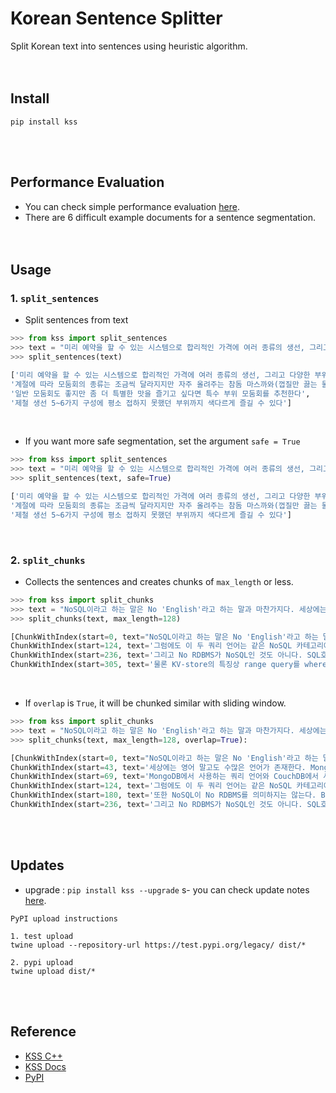 # Korean Sentence Splitter
Split Korean text into sentences using heuristic algorithm.
<br><br><br>

## Install
```console
pip install kss
```
<br><br>

## Performance Evaluation
- You can check simple performance evaluation [here](https://github.com/hyunwoongko/kss/blob/main/EVALUATION.md).
- There are 6 difficult example documents for a sentence segmentation.
<br><br><br>

## Usage
### 1. `split_sentences`
- Split sentences from text
```python
>>> from kss import split_sentences
>>> text = "미리 예약을 할 수 있는 시스템으로 합리적인 가격에 여러 종류의 생선, 그리고 다양한 부위를 즐길 수 있기 때문이다 계절에 따라 모둠회의 종류는 조금씩 달라지지만 자주 올려주는 참돔 마스까와(껍질만 끓는 물에 익힌 것)는 특히 맛이 매우 좋다 일반 모둠회도 좋지만 좀 더 특별한 맛을 즐기고 싶다면 특수 부위 모둠회를 추천한다 제철 생선 5~6가지 구성에 평소 접하지 못했던 부위까지 색다르게 즐길 수 있다"
>>> split_sentences(text)
```
```python
['미리 예약을 할 수 있는 시스템으로 합리적인 가격에 여러 종류의 생선, 그리고 다양한 부위를 즐길 수 있기 때문이다', 
'계절에 따라 모둠회의 종류는 조금씩 달라지지만 자주 올려주는 참돔 마스까와(껍질만 끓는 물에 익힌 것)는 특히 맛이 매우 좋다', 
'일반 모둠회도 좋지만 좀 더 특별한 맛을 즐기고 싶다면 특수 부위 모둠회를 추천한다', 
'제철 생선 5~6가지 구성에 평소 접하지 못했던 부위까지 색다르게 즐길 수 있다']
```
<br>

- If you want more safe segmentation, set the argument `safe = True`
```python
>>> from kss import split_sentences
>>> text = "미리 예약을 할 수 있는 시스템으로 합리적인 가격에 여러 종류의 생선, 그리고 다양한 부위를 즐길 수 있기 때문이다 계절에 따라 모둠회의 종류는 조금씩 달라지지만 자주 올려주는 참돔 마스까와(껍질만 끓는 물에 익힌 것)는 특히 맛이 매우 좋다 일반 모둠회도 좋지만 좀 더 특별한 맛을 즐기고 싶다면 특수 부위 모둠회를 추천한다 제철 생선 5~6가지 구성에 평소 접하지 못했던 부위까지 색다르게 즐길 수 있다"
>>> split_sentences(text, safe=True)
```
```python
['미리 예약을 할 수 있는 시스템으로 합리적인 가격에 여러 종류의 생선, 그리고 다양한 부위를 즐길 수 있기 때문이다', 
'계절에 따라 모둠회의 종류는 조금씩 달라지지만 자주 올려주는 참돔 마스까와(껍질만 끓는 물에 익힌 것)는 특히 맛이 매우 좋다 일반 모둠회도 좋지만 좀 더 특별한 맛을 즐기고 싶다면 특수 부위 모둠회를 추천한다', 
'제철 생선 5~6가지 구성에 평소 접하지 못했던 부위까지 색다르게 즐길 수 있다']
```
<br>

### 2. `split_chunks`
- Collects the sentences and creates chunks of `max_length` or less.
```python
>>> from kss import split_chunks
>>> text = "NoSQL이라고 하는 말은 No 'English'라고 하는 말과 마찬가지다. 세상에는 영어 말고도 수많은 언어가 존재한다. MongoDB에서 사용하는 쿼리 언어와 CouchDB에서 사용하는 쿼리 언어는 서로 전혀 다르다. 그럼에도 이 두 쿼리 언어는 같은 NoSQL 카테고리에 속한다. 어쨌거나 SQL이 아니기 때문이다. 또한 NoSQL이 No RDBMS를 의미하지는 않는다. BerkleyDB같은 예외가 있기 때문이다. 그리고 No RDBMS가 NoSQL인 것도 아니다. SQL호환 레이어를 제공하는 KV-store라는 예외가 역시 존재한다. 물론 KV-store의 특징상 range query를 where절에 넣을 수 없으므로 완전한 SQL은 못 되고 SQL의 부분집합 정도를 제공한다."
>>> split_chunks(text, max_length=128)
```
```python
[ChunkWithIndex(start=0, text="NoSQL이라고 하는 말은 No 'English'라고 하는 말과 마찬가지다. 세상에는 영어 말고도 수많은  언어가 존재한다. MongoDB에서 사용하는 쿼리 언어와 CouchDB에서 사용하는 쿼리 언어는 서로 전혀 다르다."),
ChunkWithIndex(start=124, text='그럼에도 이 두 쿼리 언어는 같은 NoSQL 카테고리에 속한다. 어쨌거나 SQL이 아니기 때문이다. 또한 NoSQL이 No RDBMS를 의미하지는 않는다. BerkleyDB같은 예외가 있기 때문이다.'),
ChunkWithIndex(start=236, text='그리고 No RDBMS가 NoSQL인 것도 아니다. SQL호환 레이어를 제공하는 KV-store라는 예외가 역 시 존재한다.'),
ChunkWithIndex(start=305, text='물론 KV-store의 특징상 range query를 where절에 넣을 수 없으므로 완전한 SQL은 못 되고 SQL의 부분집합 정도를 제공한다.')]
```
<br>

- If `overlap` is `True`, it will be chunked similar with sliding window.
```python
>>> from kss import split_chunks
>>> text = "NoSQL이라고 하는 말은 No 'English'라고 하는 말과 마찬가지다. 세상에는 영어 말고도 수많은 언어가 존재한다. MongoDB에서 사용하는 쿼리 언어와 CouchDB에서 사용하는 쿼리 언어는 서로 전혀 다르다. 그럼에도 이 두 쿼리 언어는 같은 NoSQL 카테고리에 속한다. 어쨌거나 SQL이 아니기 때문이다. 또한 NoSQL이 No RDBMS를 의미하지는 않는다. BerkleyDB같은 예외가 있기 때문이다. 그리고 No RDBMS가 NoSQL인 것도 아니다. SQL호환 레이어를 제공하는 KV-store라는 예외가 역시 존재한다. 물론 KV-store의 특징상 range query를 where절에 넣을 수 없으므로 완전한 SQL은 못 되고 SQL의 부분집합 정도를 제공한다."
>>> split_chunks(text, max_length=128, overlap=True):
```
```python
[ChunkWithIndex(start=0, text="NoSQL이라고 하는 말은 No 'English'라고 하는 말과 마찬가지다. 세상에는 영어 말고도 수많은  언어가 존재한다. MongoDB에서 사용하는 쿼리 언어와 CouchDB에서 사용하는 쿼리 언어는 서로 전혀 다르다."),
ChunkWithIndex(start=43, text='세상에는 영어 말고도 수많은 언어가 존재한다. MongoDB에서 사용하는 쿼리 언어와 CouchDB에서 사용하는 쿼리 언어는 서로 전혀 다르다. 그럼에도 이 두 쿼리 언어는 같은 NoSQL 카테고리에 속한다.'),
ChunkWithIndex(start=69, text='MongoDB에서 사용하는 쿼리 언어와 CouchDB에서 사용하는 쿼리 언어는 서로 전혀 다르다. 그럼 에도 이 두 쿼리 언어는 같은 NoSQL 카테고리에 속한다. 어쨌거나 SQL이 아니기 때문이다.'),
ChunkWithIndex(start=124, text='그럼에도 이 두 쿼리 언어는 같은 NoSQL 카테고리에 속한다. 어쨌거나 SQL이 아니기 때문이다. 또한 NoSQL이 No RDBMS를 의미하지는 않는다. BerkleyDB같은 예외가 있기 때문이다.'),
ChunkWithIndex(start=180, text='또한 NoSQL이 No RDBMS를 의미하지는 않는다. BerkleyDB같은 예외가 있기 때문이다. 그리고 No RDBMS가 NoSQL인 것도 아니다. SQL호환 레이어를 제공하는 KV-store라는 예외가 역시 존재한다.'),
ChunkWithIndex(start=236, text='그리고 No RDBMS가 NoSQL인 것도 아니다. SQL호환 레이어를 제공하는 KV-store라는 예외가 역 시 존재한다. 물론 KV-store의 특징상 range query를 where절에 넣을 수 없으므로 완전한 SQL은 못 되고 SQL의 부분집합 정도를 제공한다.')]
```
<br><br>

## Updates
- upgrade : `pip install kss --upgrade` 
s- you can check update notes [here](https://github.com/hyunwoongko/kss/blob/main/UPDATES.md).
```consol
PyPI upload instructions

1. test upload
twine upload --repository-url https://test.pypi.org/legacy/ dist/*

2. pypi upload
twine upload dist/*
```
<br><br>

## Reference
- [KSS C++](https://github.com/likejazz/korean-sentence-splitter)
- [KSS Docs](http://docs.likejazz.com/kss/)
- [PyPI](https://pypi.org/project/kss/)
